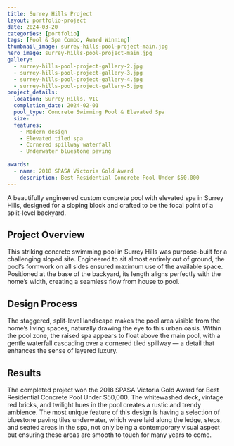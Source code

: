 ```yaml
---
title: Surrey Hills Project
layout: portfolio-project
date: 2024-03-20
categories: [portfolio]
tags: [Pool & Spa Combo, Award Winning]
thumbnail_image: surrey-hills-pool-project-main.jpg
hero_image: surrey-hills-pool-project-main.jpg
gallery:
  - surrey-hills-pool-project-gallery-2.jpg
  - surrey-hills-pool-project-gallery-3.jpg
  - surrey-hills-pool-project-gallery-4.jpg
  - surrey-hills-pool-project-gallery-5.jpg
project_details:
  location: Surrey Hills, VIC
  completion_date: 2024-02-01
  pool_type: Concrete Swimming Pool & Elevated Spa
  size: 
  features:
    - Modern design
    - Elevated tiled spa
    - Cornered spillway waterfall
    - Underwater bluestone paving
 
awards:
  - name: 2018 SPASA Victoria Gold Award
    description: Best Residential Concrete Pool Under $50,000
---
```


A beautifully engineered custom concrete pool with elevated spa in Surrey Hills, designed for a sloping block and crafted to be the focal point of a split-level backyard.

## Project Overview

This striking concrete swimming pool in Surrey Hills was purpose-built for a challenging sloped site. Engineered to sit almost entirely out of ground, the pool’s formwork on all sides ensured maximum use of the available space. Positioned at the base of the backyard, its length aligns perfectly with the home’s width, creating a seamless flow from house to pool.


## Design Process

The staggered, split-level landscape makes the pool area visible from the home’s living spaces, naturally drawing the eye to this urban oasis. Within the pool zone, the raised spa appears to float above the main pool, with a gentle waterfall cascading over a cornered tiled spillway — a detail that enhances the sense of layered luxury.

## Results

The completed project won the 2018 SPASA Victoria Gold Award for Best Residential Concrete Pool Under $50,000. The whitewashed deck, vintage red bricks, and twilight hues in the pool creates a rustic and trendy ambience. The most unique feature of this design is having a selection of bluestone paving tiles underwater, which were laid along the ledge, steps, and seated areas in the spa, not only being a contemporary visual aspect but ensuring these areas are smooth to touch for many years to come.
